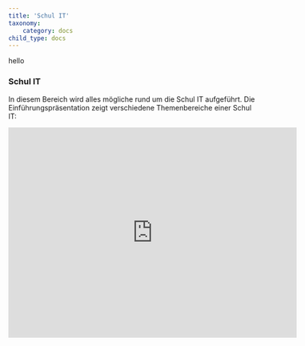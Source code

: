 ```yaml
---
title: 'Schul IT'
taxonomy:
    category: docs
child_type: docs
---
```

<div class="iloader">hello</div>


### Schul IT
In diesem Bereich wird alles mögliche rund um die Schul IT aufgeführt. Die Einführungspräsentation zeigt verschiedene Themenbereiche einer Schul IT:

<div class='video-container iloader'><iframe align="middle" src="https://slides.com/rscheglmann/deck/embed" width="576" height="420" scrolling="no" frameborder="0" webkitallowfullscreen mozallowfullscreen allowfullscreen></iframe></div>